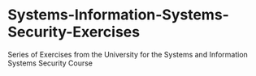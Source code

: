 # Systems-Information-Systems-Security-Exercises
Series of Exercises from the University for the Systems and Information Systems Security Course
